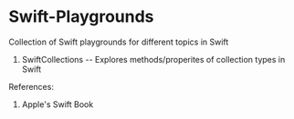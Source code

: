 # Swift-Playgrounds
Collection of Swift playgrounds for different topics in Swift

1. SwiftCollections -- Explores methods/properites of collection types in Swift

References:

1. Apple's Swift Book


